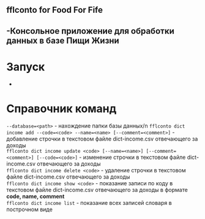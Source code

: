 ## fflconto for Food For Fife
-Консольное приложение для обработки данных в базе Пищи Жизни
-

# Запуск
-

# Справочник команд
`--database=<path>` - нахождение папки базы данных/n
`fflconto dict income add --code=<code> --name=<name> [--comment=<comment>]` - добавление строчки в текстовом файле dict-income.csv отвечающего за доходы  
`fflconto dict income update <code> [--name=<name>] [--comment=<comment>] [--code=<code>]` - изменение строчки в текстовом файле dict-income.csv отвечающего за доходы  
`fflconto dict income delete <code>` - удаление строчки в текстовом файле dict-income.csv отвечающего за доходы  
`fflconto dict income show <code>` - показание записи по коду в текстовом файле dict-income.csv отвечающего за доходы в формате **code, name, comment**  
`fflconto dict income list` - показание всех записей словаря в построчном виде  
